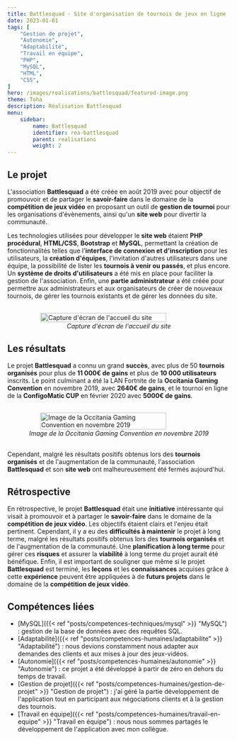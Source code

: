 ```yaml
---
title: Battlesquad - Site d'organisation de tournois de jeux en ligne
date: 2023-01-01
tags: [
    "Gestion de projet",
    "Autonomie",
    "Adaptabilité",
    "Travail en équipe",
    "PHP",
    "MySQL",
    "HTML",
    "CSS",
]
hero: /images/realisations/battlesquad/featured-image.png
theme: Toha
description: Réalisation Battlesquad
menu:
    sidebar:
        name: Battlesquad
        identifier: rea-battlesquad
        parent: realisations
        weight: 2
---
```


## Le projet

L'association **Battlesquad** a été créée en août 2019 avec pour objectif de promouvoir et de partager le **savoir-faire** dans le domaine de la **compétition de jeux vidéo** en proposant un outil de **gestion de tournoi** pour les organisations d'évènements, ainsi qu'un **site web** pour divertir la communauté.

Les technologies utilisées pour développer le **site web** étaient **PHP procédural**, **HTML/CSS**, **Bootstrap** et **MySQL**, permettant la création de fonctionnalités telles que l'**interface de connexion et d'inscription** pour les utilisateurs, la **création d'équipes**, l'invitation d'autres utilisateurs dans une équipe, la possibilité de lister les **tournois à venir ou passés**, et plus encore.
Un **système de droits d'utilisateurs** a été mis en place pour faciliter la gestion de l'association.
Enfin, une **partie administrateur** a été créée pour permettre aux administrateurs et aux organisateurs de créer de nouveaux tournois, de gérer les tournois existants et de gérer les données du site.

<div style="display: flex; flex-direction: column; align-items: center; justify-content: center; margin: 30px;">
  <img onclick="window.open('/images/realisations/battlesquad/site.png')" src="/images/realisations/battlesquad/site.png" width="80%" style="align-self: center; cursor: pointer;" alt="Capture d'écran de l'accueil du site" title="Capture d'écran de l'accueil du site" />
  <i>Capture d'écran de l'accueil du site</i>
</div>

## Les résultats

Le projet **Battlesquad** a connu un grand **succès**, avec plus de 50 **tournois organisés** pour plus de **11 000€ de gains** et plus de **10 000 utilisateurs** inscrits.
Le point culminant a été la LAN Fortnite de la **Occitania Gaming Convention** en novembre 2019, avec **2640€ de gains**, et le tournoi en ligne de la **ConfigoMatic CUP** en février 2020 avec **5000€ de gains**.

<div style="display: flex; flex-direction: column; align-items: center; justify-content: center; margin: 30px;">
  <img onclick="window.open('/images/realisations/battlesquad/ogc.jpg')" src="/images/realisations/battlesquad/ogc.jpg" width="80%" style="align-self: center; cursor: pointer;" alt="Image de la Occitania Gaming Convention en novembre 2019" title="Image de la Occitania Gaming Convention en novembre 2019" />
  <i>Image de la Occitania Gaming Convention en novembre 2019</i>
</div>

Cependant, malgré les résultats positifs obtenus lors des **tournois organisés** et de l'augmentation de la communauté, l'association **Battlesquad** et son **site web** ont malheureusement été fermés aujourd'hui.

## Rétrospective

En rétrospective, le projet **Battlesquad** était une **initiative** intéressante qui visait à promouvoir et à partager le **savoir-faire** dans le domaine de la **compétition de jeux vidéo**.
Les objectifs étaient clairs et l'enjeu était pertinent.
Cependant, il y a eu des **difficultés à maintenir** le projet à long terme, malgré les résultats positifs obtenus lors des **tournois organisés** et de l'augmentation de la communauté.
Une **planification à long terme** pour gérer ces **risques** et assurer la **viabilité** à long terme du projet aurait été bénéfique.
Enfin, il est important de souligner que même si le projet **Battlesquad** est terminé, les **leçons** et les **connaissances** acquises grâce à cette **expérience** peuvent être appliquées à de **futurs projets** dans le domaine de la **compétition de jeux vidéo**.

## Compétences liées

-   [MySQL]({{< ref "posts/competences-techniques/mysql" >}} "MySQL") : gestion de la base de données avec des requêtes SQL.
-   [Adaptabilité]({{< ref "posts/competences-humaines/adaptabilite" >}} "Adaptabilité") : nous devions constamment nous adapter aux demandes des clients et aux mises à jour des jeux-vidéos.
-   [Autonomie]({{< ref "posts/competences-humaines/autonomie" >}} "Autonomie") : ce projet a été développé à partir de zéro en dehors du temps de travail.
-   [Gestion de projet]({{< ref "posts/competences-humaines/gestion-de-projet" >}} "Gestion de projet") : j'ai géré la partie développement de l'application tout en participant aux négociations clients et à la gestion des tournois.
-   [Travail en équipe]({{< ref "posts/competences-humaines/travail-en-equipe" >}} "Travail en équipe") : nous nous sommes partagés le développement de l'application avec mon collègue.
